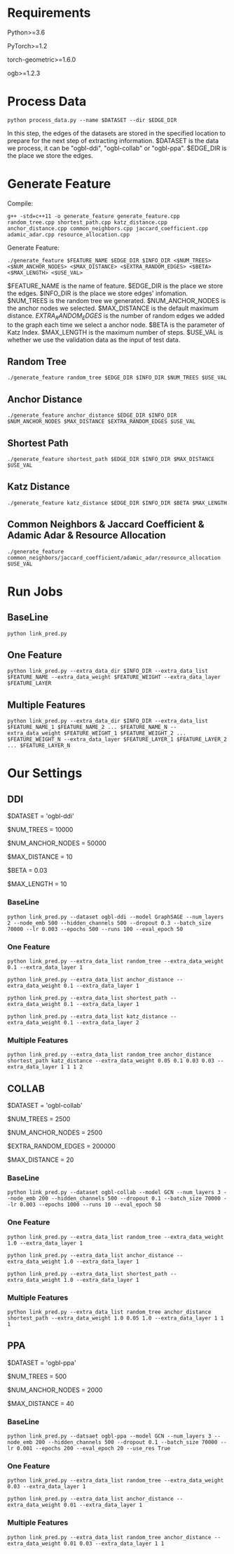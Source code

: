 # Requirements

Python>=3.6

PyTorch>=1.2

torch-geometric>=1.6.0

ogb>=1.2.3

# Process Data

    python process_data.py --name $DATASET --dir $EDGE_DIR
    
In this step, the edges of the datasets are stored in the specified location to prepare for the next step of extracting information. $DATASET is the data we process, it can be "ogbl-ddi", "ogbl-collab" or "ogbl-ppa". $EDGE_DIR is the place we store the edges.

# Generate Feature

Compile:

    g++ -std=c++11 -o generate_feature generate_feature.cpp random_tree.cpp shortest_path.cpp katz_distance.cpp anchor_distance.cpp common_neighbors.cpp jaccard_coefficient.cpp adamic_adar.cpp resource_allocation.cpp
    
Generate Feature:

    ./generate_feature $FEATURE_NAME $EDGE_DIR $INFO_DIR <$NUM_TREES> <$NUM_ANCHOR_NODES> <$MAX_DISTANCE> <$EXTRA_RANDOM_EDGES> <$BETA> <$MAX_LENGTH> <$USE_VAL>

$FEATURE_NAME is the name of feature. $EDGE_DIR is the place we store the edges. $INFO_DIR is the place we store edges' infomation. $NUM_TREES is the random tree we generated. $NUM_ANCHOR_NODES is the anchor nodes we selected. $MAX_DISTANCE is the default maximum distance. $EXTRA_RANDOM_EDGES$ is the number of random edges we added to the graph each time we select a anchor node. $BETA is the parameter of Katz Index. $MAX_LENGTH is the maximum number of steps. $USE_VAL is whether we use the validation data as the input of test data.

## Random Tree

    ./generate_feature random_tree $EDGE_DIR $INFO_DIR $NUM_TREES $USE_VAL

## Anchor Distance

    ./generate_feature anchor_distance $EDGE_DIR $INFO_DIR $NUM_ANCHOR_NODES $MAX_DISTANCE $EXTRA_RANDOM_EDGES $USE_VAL

## Shortest Path

    ./generate_feature shortest_path $EDGE_DIR $INFO_DIR $MAX_DISTANCE $USE_VAL

## Katz Distance

    ./generate_feature katz_distance $EDGE_DIR $INFO_DIR $BETA $MAX_LENGTH

## Common Neighbors & Jaccard Coefficient & Adamic Adar & Resource Allocation

    ./generate_feature common_neighbors/jaccard_coefficient/adamic_adar/resource_allocation $USE_VAL

# Run Jobs

## BaseLine

    python link_pred.py

## One Feature

    python link_pred.py --extra_data_dir $INFO_DIR --extra_data_list $FEATURE_NAME --extra_data_weight $FEATURE_WEIGHT --extra_data_layer $FEATURE_LAYER

## Multiple Features

    python link_pred.py --extra_data_dir $INFO_DIR --extra_data_list $FEATURE_NAME_1 $FEATURE_NAME_2 ... $FEATURE_NAME_N --extra_data_weight $FEATURE_WEIGHT_1 $FEATURE_WEIGHT_2 ... $FEATURE_WEIGHT_N --extra_data_layer $FEATURE_LAYER_1 $FEATURE_LAYER_2 ... $FEATURE_LAYER_N

# Our Settings

## DDI

$DATASET = 'ogbl-ddi'

$NUM_TREES = 10000

$NUM_ANCHOR_NODES = 50000

$MAX_DISTANCE = 10

$BETA = 0.03

$MAX_LENGTH = 10

### BaseLine

    python link_pred.py --dataset ogbl-ddi --model GraphSAGE --num_layers 2 --node_emb 500 --hidden_channels 500 --dropout 0.3 --batch_size 70000 --lr 0.003 --epochs 500 --runs 100 --eval_epoch 50

### One Feature

    python link_pred.py --extra_data_list random_tree --extra_data_weight 0.1 --extra_data_layer 1

    python link_pred.py --extra_data_list anchor_distance --extra_data_weight 0.1 --extra_data_layer 1

    python link_pred.py --extra_data_list shortest_path --extra_data_weight 0.1 --extra_data_layer 1

    python link_pred.py --extra_data_list katz_distance --extra_data_weight 0.1 --extra_data_layer 2

### Multiple Features

    python link_pred.py --extra_data_list random_tree anchor_distance shortest_path katz_distance --extra_data_weight 0.05 0.1 0.03 0.03 --extra_data_layer 1 1 1 2

## COLLAB

$DATASET = 'ogbl-collab'

$NUM_TREES = 2500

$NUM_ANCHOR_NODES = 2500

$EXTRA_RANDOM_EDGES = 200000

$MAX_DISTANCE = 20

### BaseLine

    python link_pred.py --dataset ogbl-collab --model GCN --num_layers 3 --node_emb 200 --hidden_channels 500 --dropout 0.1 --batch_size 70000 --lr 0.003 --epochs 1000 --runs 10 --eval_epoch 50

### One Feature

    python link_pred.py --extra_data_list random_tree --extra_data_weight 1.0 --extra_data_layer 1

    python link_pred.py --extra_data_list anchor_distance --extra_data_weight 1.0 --extra_data_layer 1

    python link_pred.py --extra_data_list shortest_path --extra_data_weight 1.0 --extra_data_layer 1

### Multiple Features

    python link_pred.py --extra_data_list random_tree anchor_distance shortest_path --extra_data_weight 1.0 0.05 1.0 --extra_data_layer 1 1 1

## PPA

$DATASET = 'ogbl-ppa'

$NUM_TREES = 500

$NUM_ANCHOR_NODES = 2000

$MAX_DISTANCE = 40

### BaseLine

    python link_pred.py --datsaet ogbl-ppa --model GCN --num_layers 3 --node_emb 200 --hidden_channels 500 --dropout 0.1 --batch_size 70000 --lr 0.001 --epochs 200 --eval_epoch 20 --use_res True

### One Feature

    python link_pred.py --extra_data_list random_tree --extra_data_weight 0.03 --extra_data_layer 1

    python link_pred.py --extra_data_list anchor_distance --extra_data_weight 0.01 --extra_data_layer 1

### Multiple Features

    python link_pred.py --extra_data_list random_tree anchor_distance --extra_data_weight 0.01 0.03 --extra_data_layer 1 1

